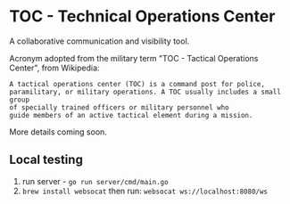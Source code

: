 # TOC - Technical Operations Center

A collaborative communication and visibility tool.

Acronym adopted from the military term "TOC - Tactical Operations Center", from Wikipedia:
```
A tactical operations center (TOC) is a command post for police, 
paramilitary, or military operations. A TOC usually includes a small group
of specially trained officers or military personnel who 
guide members of an active tactical element during a mission.
```

More details coming soon.

## Local testing
1. run server - ``` go run server/cmd/main.go ```
2. ```brew install websocat``` then run:
``` websocat ws://localhost:8080/ws ```
